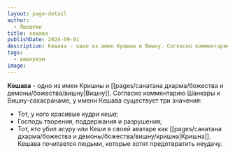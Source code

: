 ```yaml
---
layout: page-detail
author:
  - Яшодеви
title: кешава
publishDate: 2024-09-01
description: Кешава - одно из имен Кришны и Вишну. Согласно комментарию Шанкары к Вишну-сахасранаме, у имени Кешава существует три значения
tags:
  - вишнуизм
image:
---
```

**Кешава** - одно из имен Кришны и [[pages/санатана дхарма/божества и демоны/божества/вишну|Вишну]]. Согласно комментарию Шанкары к Вишну-сахасранаме, у имени Кешава существует три значения:
- Тот, у кого красивые кудри *кеша*;
- Господь творения, поддержания и разрушения;
- Тот, кто убил асуру или Кеши в своей аватаре как [[pages/санатана дхарма/божества и демоны/божества/вишну/кришна|Кришна]]. Кешава почитается людьми, которые хотят предотвратить неудачу.

